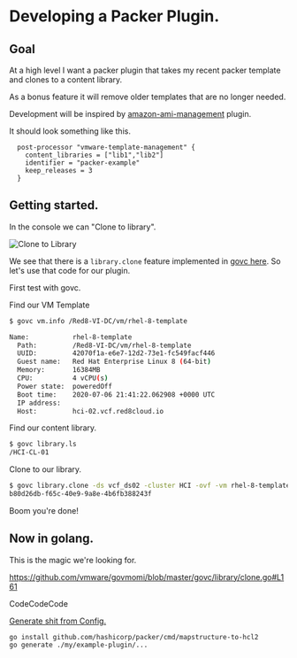# Developing a Packer Plugin.

## Goal
At a high level I want a packer plugin that takes my recent packer template and clones to a content library. 

As a bonus feature it will remove older templates that are no longer needed.

Development will be inspired by [amazon-ami-management](https://github.com/wata727/packer-post-processor-amazon-ami-management) plugin.

It should look something like this.

```hcl
  post-processor "vmware-template-management" {
    content_libraries = ["lib1","lib2"]
    identifier = "packer-example"
    keep_releases = 3
  }
```

## Getting started.

In the console we can "Clone to library". 

![Clone to Library](image)

We see that there is a `library.clone` feature implemented in [govc here](https://github.com/vmware/govmomi/issues/1728). So let's use that code for our plugin.

First test with govc.

Find our VM Template
```bash
$ govc vm.info /Red8-VI-DC/vm/rhel-8-template

Name:           rhel-8-template
  Path:         /Red8-VI-DC/vm/rhel-8-template
  UUID:         42070f1a-e6e7-12d2-73e1-fc549facf446
  Guest name:   Red Hat Enterprise Linux 8 (64-bit)
  Memory:       16384MB
  CPU:          4 vCPU(s)
  Power state:  poweredOff
  Boot time:    2020-07-06 21:41:22.062908 +0000 UTC
  IP address:
  Host:         hci-02.vcf.red8cloud.io

```

Find our content library.
``` bash
$ govc library.ls
/HCI-CL-01
```

Clone to our library.
```bash
$ govc library.clone -ds vcf_ds02 -cluster HCI -ovf -vm rhel-8-template HCI-CL-01  rhel-8-template
b80d26db-f65c-40e9-9a8e-4b6fb388243f
```

Boom you're done!

## Now in golang.


This is the magic we're looking for.

https://github.com/vmware/govmomi/blob/master/govc/library/clone.go#L161

CodeCodeCode

[Generate shit from Config.](https://www.packer.io/guides/hcl/component-object-spec)
```
go install github.com/hashicorp/packer/cmd/mapstructure-to-hcl2
go generate ./my/example-plugin/...
```